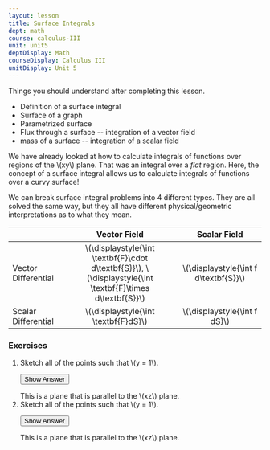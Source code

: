 ```yaml
---
layout: lesson
title: Surface Integrals
dept: math
course: calculus-III
unit: unit5
deptDisplay: Math
courseDisplay: Calculus III
unitDisplay: Unit 5
---
```


Things you should understand after completing this lesson.

- Definition of a surface integral
- Surface of a graph
- Parametrized surface
- Flux through a surface -- integration of a vector field
- mass of a surface -- integration of a scalar field

We have already looked at how to calculate integrals of functions over regions of the \\(xy\\) plane. That was an integral over a *flat* region. Here, the concept of a surface integral allows us to calculate integrals of functions over a curvy surface! 

We can break surface integral problems into 4 different types. They are all solved the same way, but they all have different physical/geometric interpretations as to what they mean.

| | Vector Field | Scalar Field |
|--- |:---:|:---:|
| Vector Differential | \\(\displaystyle{\int \textbf{F}\cdot d\textbf{S}}\\), \\(\displaystyle{\int \textbf{F}\times d\textbf{S}}\\) | \\(\displaystyle{\int f d\textbf{S}}\\) |
|Scalar Differential | \\(\displaystyle{\int \textbf{F}dS}\\) | \\(\displaystyle{\int f dS}\\) |


### Exercises

<ol>
<li> <div> Sketch all of the points such that \(y = 1\). </div>

<button onclick="myFunction('answer2')" class="answerButton">Show Answer</button>
<div  id="answer2" class="answer">
This is a plane that is parallel to the \(xz\) plane. 
</div> </li>
<li> <div> Sketch all of the points such that \(y = 1\). </div>

<button onclick="myFunction('answer2')" class="answerButton">Show Answer</button>
<div  id="answer2" class="answer">
This is a plane that is parallel to the \(xz\) plane. 
</div> </li>
</ol>
